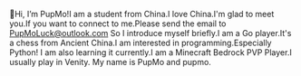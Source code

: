 👋Hi, I’m PupMo!I am a student from China.I love China.I'm glad to meet you.If you want to connect to me.Please send the email to PupMoLuck@outlook.com
So I introduce myself briefly.I am a Go player.It's a chess from Ancient China.I am interested in programming.Especially Python!
I am also learning it currently.I am a Minecraft Bedrock PVP Player.I usually play in Venity. My name is PupMo and pupmo.
